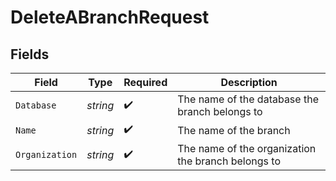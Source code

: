 # DeleteABranchRequest


## Fields

| Field                                              | Type                                               | Required                                           | Description                                        |
| -------------------------------------------------- | -------------------------------------------------- | -------------------------------------------------- | -------------------------------------------------- |
| `Database`                                         | *string*                                           | :heavy_check_mark:                                 | The name of the database the branch belongs to     |
| `Name`                                             | *string*                                           | :heavy_check_mark:                                 | The name of the branch                             |
| `Organization`                                     | *string*                                           | :heavy_check_mark:                                 | The name of the organization the branch belongs to |